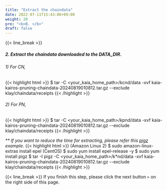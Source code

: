 ```yaml
---
title: "Extract the chaindata"
date: 2022-07-11T15:43:06+09:00
weight: 20
pre: "<b>B. </b>"
draft: false
---
```


{{< line_break >}}
##### 2. Extract the chaindata downloaded to the DATA_DIR.

###### 1) For CN,
{{< highlight html >}}
$ tar -C <your_kaia_home_path>/kcnd/data -xvf kaia-kairos-pruning-chaindata-20240819010812.tar.gz --exclude klay/chaindata/receipts
{{< /highlight >}}

###### 2) For PN,
{{< highlight html >}}
$ tar -C <your_kaia_home_path>/kpnd/data -xvf kaia-kairos-pruning-chaindata-20240819010812.tar.gz --exclude klay/chaindata/receipts
{{< /highlight >}}

_** If you want to reduce the time for extracting, please refer this [pigz](https://zlib.net/pigz/) example._
{{< highlight html >}}
(Amazon Linux 2) $ sudo amazon-linux-extras install epel
(CentOS) $ sudo yum install epel-release -y
$ sudo yum install pigz
$ tar -I pigz -C <your_kaia_home_path>/k*nd/data -xvf kaia-kairos-pruning-chaindata-20240819010812.tar.gz --exclude klay/chaindata/receipts
{{< /highlight >}}

{{< line_break >}}
If you finish this step, please click the next button ```>``` on the right side of this page.
